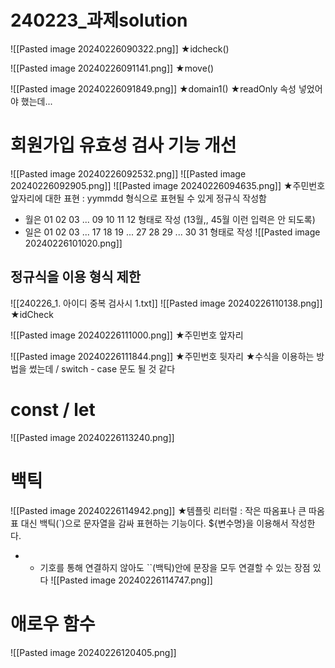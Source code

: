 # 240223_과제solution
![[Pasted image 20240226090322.png]]
★idcheck()

![[Pasted image 20240226091141.png]]
★move()

![[Pasted image 20240226091849.png]]
★domain1()
★readOnly 속성 넣었어야 했는데...






# 회원가입 유효성 검사 기능 개선
![[Pasted image 20240226092532.png]]
![[Pasted image 20240226092905.png]]
![[Pasted image 20240226094635.png]]
★주민번호 앞자리에 대한 표현 : yymmdd 형식으로 표현될 수 있게 정규식 작성함
- 월은 01 02 03 ... 09 10 11 12 형태로 작성 (13월,, 45월 이런 입력은 안 되도록)
- 일은 01 02 03 ... 17 18 19 ... 27 28 29 ... 30 31 형태로 작성
![[Pasted image 20240226101020.png]]


## 정규식을 이용 형식 제한
![[240226_1. 아이디 중복 검사시 1.txt]]
![[Pasted image 20240226110138.png]]
★idCheck

![[Pasted image 20240226111000.png]]
★주민번호 앞자리

![[Pasted image 20240226111844.png]]
★주민번호 뒷자리
★수식을 이용하는 방법을 썼는데 / switch - case 문도 될 것 같다





# const / let
![[Pasted image 20240226113240.png]]






# 백틱
![[Pasted image 20240226114942.png]]
★템플릿 리터럴 : 작은 따옴표나 큰 따옴표 대신 백틱(\`)으로 문자열을 감싸 표현하는 기능이다. ${변수명}을 이용해서 작성한다.
- + 기호를 통해 연결하지 않아도 \`\`(백틱)안에 문장을 모두 연결할 수 있는 장점 있다
![[Pasted image 20240226114747.png]]






# 애로우 함수
![[Pasted image 20240226120405.png]]






